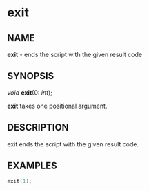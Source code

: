 # exit

## NAME

**exit** - ends the script with the given result code

## SYNOPSIS

*void* **exit**(0: *int*);

**exit** takes one positional argument.

## DESCRIPTION

exit ends the script with the given result code.

## EXAMPLES

```cpp
exit(1);
```
